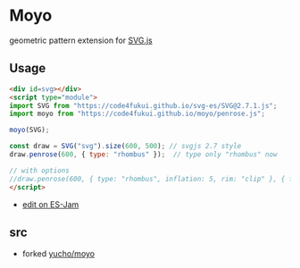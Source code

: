 # Moyo

geometric pattern extension for [SVG.js](http://svgjs.com)

## Usage

```html
<div id=svg></div>
<script type="module">
import SVG from "https://code4fukui.github.io/svg-es/SVG@2.7.1.js";
import moyo from "https://code4fukui.github.io/moyo/penrose.js";

moyo(SVG);

const draw = SVG("svg").size(600, 500); // svgjs 2.7 style
draw.penrose(600, { type: "rhombus" });  // type only "rhombus" now

// with options
//draw.penrose(600, { type: "rhombus", inflation: 5, rim: "clip" }, { fill: "hsl(30 90% 30%)" }, { fill: "hsl(80 90% 30%)" });
</script>
```
- [edit on ES-Jam](https://ss.sabae.cc/#504)

## src

- forked [yucho/moyo](https://github.com/yucho/moyo)
